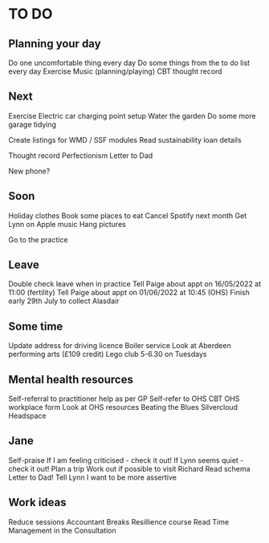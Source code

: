 # TO DO
## Planning your day
Do one uncomfortable thing every day
Do some things from the to do list every day
Exercise
Music (planning/playing)
CBT thought record

## Next
Exercise
Electric car charging point setup
Water the garden
Do some more garage tidying

Create listings for WMD / SSF modules
Read sustainability loan details

Thought record
Perfectionism
Letter to Dad

New phone?


## Soon
Holiday clothes
Book some places to eat
Cancel Spotify next month
Get Lynn on Apple music
Hang pictures

Go to the practice

## Leave
Double check leave when in practice
Tell Paige about appt on 16/05/2022 at 11:00 (fertility)
Tell Paige about appt on 01/06/2022 at 10:45 (OHS)
Finish early 29th July to collect Alasdair

## Some time
Update address for driving licence
Boiler service
Look at Aberdeen performing arts (£109 credit)
Lego club 5-6.30 on Tuesdays

## Mental health resources
Self-referral to practitioner help as per GP
Self-refer to OHS CBT
OHS workplace form
Look at OHS resources
Beating the Blues
Silvercloud
Headspace

## Jane
Self-praise
If I am feeling criticised - check it out!
If Lynn seems quiet - check it out!
Plan a trip
Work out if possible to visit Richard
Read schema
Letter to Dad!
Tell Lynn I want to be more assertive

## Work ideas
Reduce sessions
Accountant
Breaks
Resillience course
Read Time Management in the Consultation



